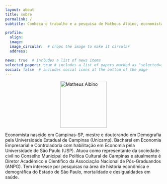 ```yaml
---
layout: about
title: sobre
permalink: /
subtitle: Conheça o trabalho e a pesquisa de Matheus Albino, economista e demógrafo

profile:
  align: 
  image: 
  image_circular:  # crops the image to make it circular
  address: 

news: true  # includes a list of news items
selected_papers: true # includes a list of papers marked as "selected={true}"
social: false  # includes social icons at the bottom of the page
---
```

<style>
.center {
  display: block;
  margin-left: auto;
  margin-right: auto;
  width: 150px;
}
</style>

<img src="https://albinomath.github.io/assets/img/foto-matheus.png" alt="Matheus Albino" class="center"> 


Economista nascido em Campinas-SP, mestre e doutorando em Demografia pela Universidade Estadual de Campinas (Unicamp). Bacharel em Economia Empresarial e Controladoria com habilitação em Economia pela Universidade de São Paulo (USP). Atuou como representante da sociedade civil no Conselho Municipal de Política Cultural de Campinas e atualmente é Diretor Acadêmico e Científico da Associação Nacional de Pós-Graduandos (ANPG). Tem interesse por pesquisas na área de história econômica e demográfica do Estado de São Paulo, mortalidade e desigualdades em saúde. 
